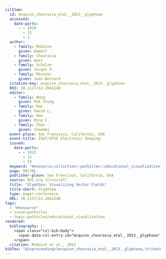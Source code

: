 ```yaml
---
cslItem:
  id: mcquinn_chourasia_etal__2013__glyphsea
  accessed:
    date-parts:
      - - 2020
        - 11
        - 2
  author:
    - family: McQuinn
      given: Emmett
    - family: Chourasia
      given: Amit
    - family: Schulze
      given: Jürgen P.
    - family: Minster
      given: Jean-Bernard
  citation-key: mcquinn_chourasia_etal__2013__glyphsea
  DOI: 10.1117/12.2041248
  editor:
    - family: Wong
      given: Pak Chung
    - family: Kao
      given: David L.
    - family: Hao
      given: Ming C.
    - family: Chen
      given: Chaomei
  event-place: San Francisco, California, USA
  event-title: IS&T/SPIE Electronic Imaging
  issued:
    date-parts:
      - - 2013
        - 12
        - 23
  keyword: "#nosource;collection::pathicles::educational_visualization"
  page: 90170L
  publisher-place: San Francisco, California, USA
  source: DOI.org (Crossref)
  title: "GlyphSea: Visualizing Vector Fields"
  title-short: GlyphSea
  type: paper-conference
  URL: 10.1117/12.2041248
tags:
  - "#nosource"
  - issue:pathicles
  - topic:pathicles/educational_visualization
rendered:
  bibliography: |-
    <span class="csl-bib-body">
      <span data-csl-entry-id="mcquinn_chourasia_etal__2013__glyphsea" class="csl-entry">McQuinn, E., Chourasia, A., Schulze, J. P., &#38; Minster, J.-B. 2013. <i>GlyphSea: Visualizing Vector Fields</i> (P. C. Wong, D. L. Kao, M. C. Hao, &#38; C. Chen, Eds.; p. 90170L). <a href='https://doi.org/10.1117/12.2041248'>https://doi.org/10.1117/12.2041248</a></span>
    </span>
  citation: McQuinn et al., 2013
bibTex: "@inproceedings{mcquinn_chourasia_etal__2013__glyphsea,\n\tnote = {[Online; accessed 2020-11-02]},\n\taddress = {San Francisco, California, USA},\n\tauthor = {McQuinn, Emmett and Chourasia, Amit and Schulze, J{\\\" u}rgen P. and Minster, Jean-Bernard},\n\teditor = {Wong, Pak Chung and Kao, David L. and Hao, Ming C. and Chen, Chaomei},\n\tyear = {2013},\n\tmonth = {dec 23},\n\tpages = {90170L},\n\ttitle = {GlyphSea: Visualizing {Vector} {Fields}},\n\thowpublished = {10.1117/12.2041248},\n}\n\n"
---
```

